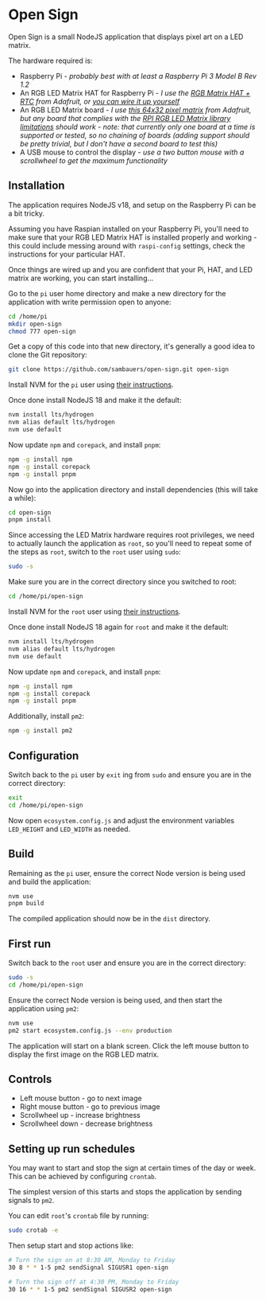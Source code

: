 # Open Sign

Open Sign is a small NodeJS application that displays pixel art on a LED matrix.

The hardware required is:

* Raspberry Pi - *probably best with at least a Raspberry Pi 3 Model B Rev 1.2*
* An RGB LED Matrix HAT for Raspberry Pi - *I use the [RGB Matrix HAT + RTC](https://www.adafruit.com/product/2345) from Adafruit, or [you can wire it up yourself](https://github.com/hzeller/rpi-rgb-led-matrix/blob/master/wiring.md)*
* An RGB LED Matrix board - *I use [this 64x32 pixel matrix](https://www.adafruit.com/product/2277) from Adafruit, but any board that complies with the [RPI RGB LED Matrix library limitations](https://github.com/hzeller/rpi-rgb-led-matrix) should work - note: that currently only one board at a time is supported or tested, so no chaining of boards (adding support should be pretty trivial, but I don't have a second board to test this)*
* A USB mouse to control the display - *use a two button mouse with a scrollwheel to get the maximum functionality*

## Installation

The application requires NodeJS v18, and setup on the Raspberry Pi can be a bit tricky.

Assuming you have Raspian installed on your Raspberry Pi, you'll need to make sure that your RGB LED Matrix HAT is installed properly and working - this could include messing around with `raspi-config` settings, check the instructions for your particular HAT.

Once things are wired up and you are confident that your Pi, HAT, and LED matrix are working, you can start installing…

Go to the `pi` user home directory and make a new directory for the application with write permission open to anyone:

```sh
cd /home/pi
mkdir open-sign
chmod 777 open-sign
```

Get a copy of this code into that new directory, it's generally a good idea to clone the Git repository:

```sh
git clone https://github.com/sambauers/open-sign.git open-sign
```

Install NVM for the `pi` user using [their instructions](https://github.com/nvm-sh/nvm).

Once done install NodeJS 18 and make it the default:

```sh
nvm install lts/hydrogen
nvm alias default lts/hydrogen
nvm use default
```

Now update `npm` and `corepack`, and install `pnpm`:

```sh
npm -g install npm
npm -g install corepack
npm -g install pnpm
```

Now go into the application directory and install dependencies (this will take a while):

```sh
cd open-sign
pnpm install
```

Since accessing the LED Matrix hardware requires root privileges, we need to actually launch the application as `root`, so you'll need to repeat some of the steps as `root`, switch to the `root` user using `sudo`:

```sh
sudo -s
```

Make sure you are in the correct directory since you switched to root:

```sh
cd /home/pi/open-sign
```

Install NVM for the `root` user using [their instructions](https://github.com/nvm-sh/nvm).

Once done install NodeJS 18 again for `root` and make it the default:

```sh
nvm install lts/hydrogen
nvm alias default lts/hydrogen
nvm use default
```

Now update `npm` and `corepack`, and install `pnpm`:

```sh
npm -g install npm
npm -g install corepack
npm -g install pnpm
```

Additionally, install `pm2`:

```sh
npm -g install pm2
```

## Configuration

Switch back to the `pi` user by `exit` ing from `sudo` and ensure you are in the correct directory:

```sh
exit
cd /home/pi/open-sign
```

Now open `ecosystem.config.js` and adjust the environment variables `LED_HEIGHT` and `LED_WIDTH` as needed.

## Build

Remaining as the `pi` user, ensure the correct Node version is being used and build the application:

```sh
nvm use
pnpm build
```

The compiled application should now be in the `dist` directory.

## First run

Switch back to the `root` user and ensure you are in the correct directory:

```sh
sudo -s
cd /home/pi/open-sign
```

Ensure the correct Node version is being used, and then start the application using `pm2`:

```sh
nvm use
pm2 start ecosystem.config.js --env production
```

The application will start on a blank screen. Click the left mouse button to display the first image on the RGB LED matrix.

## Controls

* Left mouse button - go to next image
* Right mouse button - go to previous image
* Scrollwheel up - increase brightness
* Scrollwheel down - decrease brightness

## Setting up run schedules

You may want to start and stop the sign at certain times of the day or week. This can be achieved by configuring `crontab`.

The simplest version of this starts and stops the application by sending signals to `pm2`.

You can edit `root`'s `crontab` file by running:

```sh
sudo crotab -e
```

Then setup start and stop actions like:

```sh
# Turn the sign on at 8:30 AM, Monday to Friday
30 8 * * 1-5 pm2 sendSignal SIGUSR1 open-sign

# Turn the sign off at 4:30 PM, Monday to Friday
30 16 * * 1-5 pm2 sendSignal SIGUSR2 open-sign
```